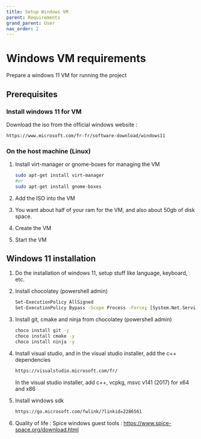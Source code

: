 ```yaml
---
title: Setup Windows VM
parent: Requirements
grand_parent: User
nav_order: 2
---
```


# Windows VM requirements

Prepare a windows 11 VM for running the project

## Prerequisites

### Install windows 11 for VM

Download the iso from the official windows website : 
```bash
https://www.microsoft.com/fr-fr/software-download/windows11
```

### On the host machine (Linux)

1. Install virt-manager or gnome-boxes for managing the VM

    ```bash
    sudo apt-get install virt-manager
    #or
    sudo apt-get install gnome-boxes
    ```

2. Add the ISO into the VM

3. You want about half of your ram for the VM, and also about 50gb of disk space.

4. Create the VM

5. Start the VM

## Windows 11 installation

1. Do the installation of windows 11, setup stuff like language, keyboard, etc.


2. Install chocolatey (powershell admin)
    ```bash
    Set-ExecutionPolicy AllSigned
    Set-ExecutionPolicy Bypass -Scope Process -Force; [System.Net.ServicePointManager]::SecurityProtocol = [System.Net.ServicePointManager]::SecurityProtocol -bor 3072; iex ((New-Object System.Net.WebClient).DownloadString('https://community.chocolatey.org/install.ps1'))
    ```

3. Install git, cmake and ninja from chocolatey (powershell admin)

    ```bash
    choco install git -y
    choco install cmake -y
    choco install ninja -y
    ```

4. Install visual studio, and in the visual studio installer, add the c++ dependencies
    ```bash
    https://visualstudio.microsoft.com/fr/
    ```
    In the visual studio installer, add c++, vcpkg, msvc v141 (2017) for x64 and x86

5. Install windows sdk
    ```bash
    https://go.microsoft.com/fwlink/?linkid=2286561
    ```

6. Quality of life : Spice windows guest tools : https://www.spice-space.org/download.html